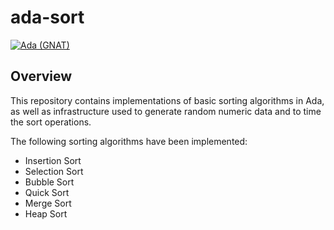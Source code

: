 # ada-sort

[![Ada (GNAT)](https://github.com/AdmaJonse/ada-sort/actions/workflows/ada.yml/badge.svg?branch=main)](https://github.com/AdmaJonse/ada-sort/actions/workflows/ada.yml)

## Overview
This repository contains implementations of basic sorting algorithms in Ada, as well as infrastructure used to generate random numeric data and to time the sort operations. 

The following sorting algorithms have been implemented:
* Insertion Sort
* Selection Sort
* Bubble Sort
* Quick Sort
* Merge Sort
* Heap Sort
